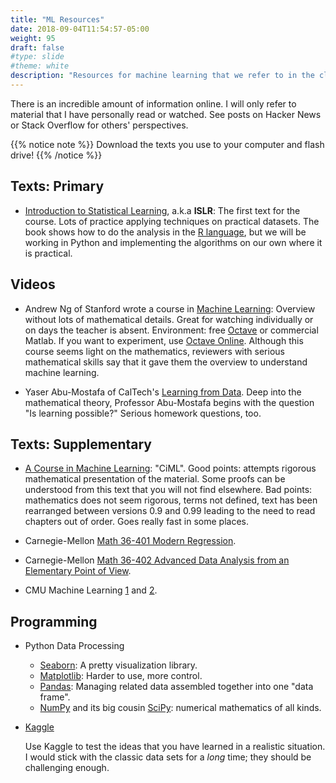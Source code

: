 ```yaml
---
title: "ML Resources"
date: 2018-09-04T11:54:57-05:00
weight: 95
draft: false
#type: slide
#theme: white
description: "Resources for machine learning that we refer to in the class."
---
```


There is an incredible amount of information online. I will only refer
to material that I have personally read or watched. See posts on
Hacker News or Stack Overflow for others' perspectives.

{{% notice note %}}
Download the texts you use to your computer and flash drive!
{{% /notice %}}

## Texts: Primary

* [Introduction to Statistical
  Learning](http://www-bcf.usc.edu/~gareth/ISL/), a.k.a **ISLR**: The first text for
  the course. Lots of practice applying techniques on practical
  datasets. The book shows how to do the analysis in the [R language](https://www.r-project.org/), but we will
  be working in Python and implementing the algorithms on our own
  where it is practical.

## Videos

* Andrew Ng of Stanford wrote a course in [Machine
  Learning](https://www.coursera.org/learn/machine-learning): Overview
  without lots of mathematical details. Great for watching
  individually or on days the teacher is absent. Environment: free
  [Octave](https://www.gnu.org/software/octave/) or commercial
  Matlab. If you want to experiment, use [Octave
  Online](https://octave-online.net/). Although this course seems
  light on the mathematics, reviewers with serious mathematical skills
  say that it gave them the overview to understand machine learning.

* Yaser Abu-Mostafa of CalTech's [Learning from
  Data](https://work.caltech.edu/telecourse.html). Deep into the
  mathematical theory, Professor Abu-Mostafa begins with the question
  "Is learning possible?" Serious homework questions, too.

## Texts: Supplementary

* [A Course in Machine Learning](https://ciml.info): "CiML". Good points: attempts
  rigorous mathematical presentation of the material. Some proofs can
  be understood from this text that you will not find elsewhere. Bad
  points: mathematics does not seem rigorous, terms not defined, text
  has been rearranged between versions 0.9 and 0.99 leading to the
  need to read chapters out of order. Goes really fast in some places.

* Carnegie-Mellon [Math 36-401 Modern
  Regression](http://www.stat.cmu.edu/~cshalizi/mreg/15/). 

* Carnegie-Mellon [Math 36-402 Advanced Data Analysis from an
  Elementary Point of
  View](http://www.stat.cmu.edu/~cshalizi/uADA/17/). 

* CMU Machine
  Learning
  [1](https://www.cs.cmu.edu/~ninamf/courses/601sp15/lectures.shtml)
  and [2](https://www.cs.cmu.edu/~tom/10701_sp11/).
  
## Programming

* Python Data Processing

    * [Seaborn](https://seaborn.pydata.org): A pretty visualization
      library.
    * [Matplotlib](https://matplotlib.org/): Harder to use, more control.
    * [Pandas](http://pandas.pydata.org/pandas-docs/stable/): Managing
      related data assembled together into one "data frame".
    * [NumPy](https://docs.scipy.org/doc/numpy/user/) and its big
      cousin [SciPy](https://docs.scipy.org/doc/scipy/reference/):
      numerical mathematics of all kinds.

* [Kaggle](https://www.kaggle.com/) 

    Use Kaggle to test the ideas that you have learned in a realistic
    situation. I would stick with the classic data sets for a _long_
    time; they should be challenging enough. 
   
   

